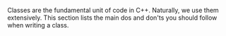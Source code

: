 Classes are the fundamental unit of code in C++. Naturally, we use them extensively. This section lists the main dos and don'ts you should follow when writing a class.
